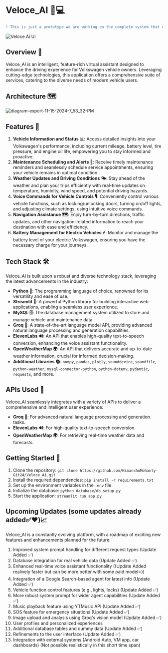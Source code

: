 # Veloce_AI 🚗💻
```diff
! This is just a prototype we are working on the complete system that can be integrated with the Car System and the mobile apps in the future.
```
![Veloce Ai Ui](https://github.com/user-attachments/assets/34dcfac5-2a64-4bfb-8ece-5c01acfa8004)

## Overview 🌟
Veloce_AI is an intelligent, feature-rich virtual assistant designed to enhance the driving experience for Volkswagen vehicle owners. Leveraging cutting-edge technologies, this application offers a comprehensive suite of services, catering to the diverse needs of modern vehicle users.

## Architecture 🗺️
![diagram-export-11-15-2024-7_53_32-PM](https://github.com/user-attachments/assets/52063c73-2930-4395-af0a-975475a8942e)

## Features 🌟
1. **Vehicle Information and Status 📊**: Access detailed insights into your Volkswagen's performance, including current mileage, battery level, tire pressure, and engine oil life, empowering you to stay informed and proactive.
2. **Maintenance Scheduling and Alerts 🔔**: Receive timely maintenance reminders and seamlessly schedule service appointments, ensuring your vehicle remains in optimal condition.
3. **Weather Updates and Driving Conditions 🌤️**: Stay ahead of the weather and plan your trips efficiently with real-time updates on temperature, humidity, wind speed, and potential driving hazards.
4. **Voice Commands for Vehicle Controls 🎙️**: Conveniently control various vehicle functions, such as locking/unlocking doors, turning on/off lights, and adjusting climate settings, using intuitive voice commands.
5. **Navigation Assistance 🗺️**: Enjoy turn-by-turn directions, traffic updates, and other navigation-related information to reach your destination with ease and efficiency.
6. **Battery Management for Electric Vehicles ⚡**: Monitor and manage the battery level of your electric Volkswagen, ensuring you have the necessary charge for your journeys.

## Tech Stack 🛠️
Veloce_AI is built upon a robust and diverse technology stack, leveraging the latest advancements in the industry:

- **Python 🐍**: The programming language of choice, renowned for its versatility and ease of use.
- **Streamlit 🚀**: A powerful Python library for building interactive web applications, enabling a seamless user experience.
- **MySQL 🗄️**: The database management system utilized to store and manage vehicle and maintenance data.
- **Groq 🧠**: A state-of-the-art language model API, providing advanced natural language processing and generation capabilities.
- **ElevenLabs 🔊**: An API that enables high-quality text-to-speech conversion, enhancing the voice assistant functionality.
- **OpenWeatherMap 🌍**: An API that delivers accurate and up-to-date weather information, crucial for informed decision-making.
- **Additional Libraries 📚**: `numpy`, `pandas`, `plotly`, `sounddevice`, `soundfile`, `python-weather`, `mysql-connector-python`, `python-dotenv`, `pydantic`, `requests`, and more.

## APIs Used 🔑
Veloce_AI seamlessly integrates with a variety of APIs to deliver a comprehensive and intelligent user experience:

- **Groq 🧠**: For advanced natural language processing and generation tasks.
- **ElevenLabs 🔊**: For high-quality text-to-speech conversion.
- **OpenWeatherMap 🌍**: For retrieving real-time weather data and forecasts.

## Getting Started 🚀
1. Clone the repository: `git clone https://github.com/HimanshuMohanty-Git24/Veloce_Ai.git`
2. Install the required dependencies: `pip install -r requirements.txt`
3. Set up the environment variables in the `.env` file.
4. Initialize the database: `python database/db_setup.py`
5. Start the application: `streamlit run app.py`

## Upcoming Updates (some updates already added✅❤️)📈
Veloce_AI is a constantly evolving platform, with a roadmap of exciting new features and enhancements planned for the future:

1. Improved system prompt handling for different request types (Update Added ✅)
2. Database integration for real vehicle data (Update Added ✅)
3. Enhanced real-time voice assistant functionality ((Update Added realively faster but can be more better with some paid model⭐))
4. Integration of a Google Search-based agent for latest info (Update Added ✅)
5. Vehicle function control features (e.g., lights, locks) (Update Added ✅)
6. More robust system prompt for wider agent capabilities (Update Added ✅)
7. Music playback feature using YTMusic API (Update Added ✅)
8. SOS feature for emergency situations (Update Added ✅)
9. Image upload and analysis using Groq's vision model (Update Added ✅)
10. User profiles and personalized experiences
11. Additional database tables and dummy data (Update Added ✅)
12. Refinements to the user interface (Update Added ✅)
13. Integration with external systems (Android Auto, VM app, car dashboards) (Not possible realistically in this short time span)
